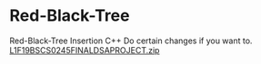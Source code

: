 # Red-Black-Tree
Red-Black-Tree Insertion C++
Do certain changes if you want to.
[L1F19BSCS0245FINALDSAPROJECT.zip](https://github.com/farazam/Red-Black-Tree/files/6916544/L1F19BSCS0245FINALDSAPROJECT.zip)
